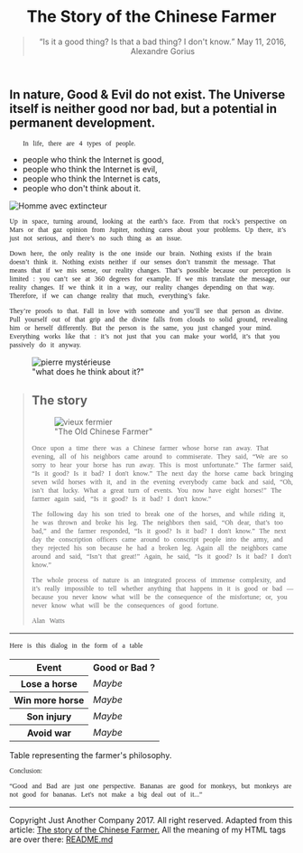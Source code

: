 <!DOCTYPE html>
<html>
<head>
   <meta charset="utf-8">
   <style>
p {
font-family: "Times New Roman", Times, serif;
word-spacing: 5px;
font-size: 12px;
</style>
</head>
<body>
   <header>
      <h1>The Story of the Chinese Farmer</h1>

<blockquote>
<q>Is it a <span class="good">good</span> thing? Is that a <span class="bad">bad</span> thing? I don't know.</q>
May 11, 2016, Alexandre Gorius
</blockquote>
</header>

<h2>In nature, <span class="good">Good</span> & Evil do not exist. The Universe itself is neither <span class="good">good</span> nor <span class="bad">bad</span>, but a potential in permanent development.</h2>

<ul>
   <p>In life, there are 4 types of people.</p>
<li>people who think the Internet is <span class="good">good</span>,</li>
<li>people who think the Internet is evil,</li>
<li>people who think the Internet is cats,</li>
<li>people who don't think about it.</li>
</ul>

<img src="https://cdn-images-1.medium.com/max/1000/1*2PCmLZyzQaF2pyKYkSTFpA.jpeg" alt="Homme avec extincteur">

<p>Up in space, turning around, looking at the earth’s face. From that rock’s perspective on Mars or that gaz opinion from Jupiter, nothing cares about your problems. Up there, it’s just not serious, and there’s no such thing as an issue.</p>

<p>Down here, the only reality is the one inside our brain. Nothing exists if the brain doesn’t think it. Nothing exists neither if our senses don’t transmit the message. That means that if we mis sense, our reality changes. That’s possible because our perception is limited : you can’t see at 360 degrees for example. If we mis translate the message, our reality changes. If we think it in a way, our reality changes depending on that way. Therefore, if we can change reality that much, everything’s fake.</p>

<p>They’re proofs to that. Fall in love with someone and you’ll see that person as divine. Pull yourself out of that grip and the divine falls from clouds to solid ground, revealing him or herself differently. But the person is the same, you just changed your mind. Everything works like that : it’s not just that you can make your world, it’s that you passively do it anyway.</p>

<figure>
<img src="http://static2.businessinsider.com/image/52fe8230eab8ea4275063b89/nasa-has-determined-where-the-mysterious-jelly-doughnut-rock-on-mars-came-from.jpg" alt="pierre mystérieuse">
<figcaption>"what does he think about it?"</figcaption>
</figure>

<blockquote>
<h2>The story</h2>

<figure>
<img src="https://cdn-images-1.medium.com/max/800/1*IQqkmPXYZuJViY5p-ymk0A.jpeg" alt="vieux fermier">
<figcaption>"The Old Chinese Farmer"</figcaption>
</figure>


<p>Once upon a time there was a Chinese farmer whose horse ran away. That evening, all of his neighbors came around to commiserate. They said, <q>We are so sorry to hear your horse has run away. This is most unfortunate.</q> The farmer said, <q>Is it <span class="good">good</span>? Is it <span class="bad">bad</span>? I don't know.</q> The next day the horse came back bringing seven wild horses with it, and in the evening everybody came back and said, <q>Oh, isn’t that lucky. What a great turn of events. You now have eight horses!</q> The farmer again said, <q>Is it <span class="good">good</span>? Is it <span class="bad">bad</span>? I don't know.</q> </p>

<p>The following day his son tried to break one of the horses, and while riding it, he was thrown and broke his leg. The neighbors then said, <q>Oh dear, that’s too <span class="bad">bad</span>,</q> and the farmer responded, <q>Is it <span class="good">good</span>? Is it <span class="bad">bad</span>? I don't know.</q> The next day the conscription officers came around to conscript people into the army, and they rejected his son because he had a broken leg. Again all the neighbors came around and said, <q>Isn’t that great!</q> Again, he said, <q>Is it <span class="good">good</span>? Is it <span class="bad">bad</span>? I don't know.</q></p>

<p>The whole process of nature is an integrated process of immense complexity, and it’s really impossible to tell whether anything that happens in it is <span class="good">good</span> or <span class="bad">bad</span> — because you never know what will be the consequence of the misfortune; or, you never know what will be the consequences of <span class="good">good</span> fortune.</p>

<p>Alan Watts</p>
</blockquote>

<hr>

<p>Here is this dialog in the form of a table</p>

<table>

<tr>
   <th>Event</th>
   <th><span class="good">Good</span> or <span class="bad">Bad</span> ?</th>
</tr>
<tr>
   <th>Lose a horse</th>
   <td><em>Maybe</em></td>
</tr>
<tr>
<th>Win more horse</th>
<td><em>Maybe</em></td>
</tr>
<tr>
   <th>Son injury</th>
   <td><em>Maybe</em></td>
</tr>
<tr>
<th>Avoid war</th>
<td><em>Maybe</em></td>
</tr>
</table>
   <caption>Table representing the farmer's philosophy.</caption>
  
   
<p>Conclusion:</p> 
<p><q><span class="good">Good</span> and <span class="bad">Bad</span> are just one perspective. Bananas are <span class="good">good</span> for monkeys, but monkeys are not <span class="good">good</span> for bananas. Let's not make a big deal out of it...</q></p>

<hr>
<footer>Copyright Just Another Company 2017. All right reserved. Adapted from this article: <a href="https://wellsbaum.blog/2018/01/27/alan-watts-the-story-of-the-chinese-farmer/" title="Link to the original text" target="_blank">The story of the Chinese Farmer.</a>
   All the meaning of my HTML tags are over there: <a href="https://github.com/EvelyneCG/progressive-enhancement/blob/main/README.md">README.md</a>
</footer>
</body>
</html>

